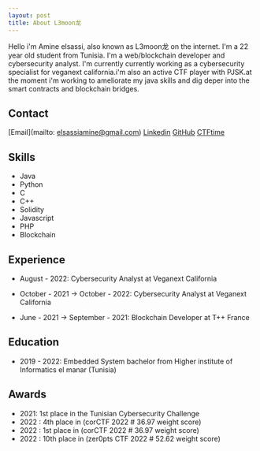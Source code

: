 ```yaml
---
layout: post
title: About L3moon龙
---
```


Hello i'm Amine elsassi, also known as L3moon龙 on the internet. I'm a 22 year old student from Tunisia. I'm a web/blockchain developer and cybersecurity analyst. I'm currently currently working as a cybersecurity specialist for veganext california.i'm also an active CTF player with PJSK.at the moment i'm working to ameliorate my java skills and dig deper into the smart contracts and blockchain bridges.

## Contact
[Email](mailto: elsassiamine@gmail.com)
[Linkedin](https://www.linkedin.com/in/amine-elsassi-5b1b3b1a3/)
[GitHub](https://github.com/l3moon)
[CTFtime](https://ctftime.org/user/127364)

## Skills
- Java
- Python
- C
- C++
- Solidity
- Javascript
- PHP
- Blockchain

## Experience
- August - 2022: Cybersecurity Analyst at Veganext California

- October - 2021 -> October - 2022: Cybersecurity Analyst at Veganext California

- June - 2021 -> September - 2021: Blockchain Developer at T++ France 

## Education
- 2019 - 2022: Embedded System bachelor from Higher institute of Informatics el manar (Tunisia)

## Awards 
- 2021: 1st place in the Tunisian Cybersecurity Challenge
- 2022 : 4th place in (corCTF 2022 # 36.97 weight score) 
- 2022 : 1st place in (corCTF 2022 # 36.97 weight score)
- 2022 : 10th place in (zer0pts CTF 2022 # 52.62 weight score)
